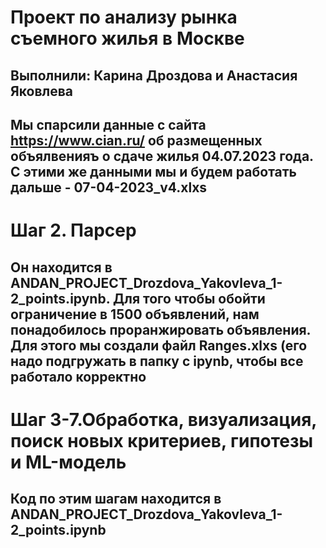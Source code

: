 # Проект по анализу рынка съемного жилья в Москве
## Выполнили: Карина Дроздова и Анастасия Яковлева 
## Мы спарсили данные с сайта https://www.cian.ru/ об размещенных объялвенияъ о сдаче жилья 04.07.2023 года. С этими же данными мы и будем работать дальше  - 07-04-2023_v4.xlxs
# Шаг 2. Парсер
## Он находится в ANDAN_PROJECT_Drozdova_Yakovleva_1-2_points.ipynb. Для того чтобы обойти ограничение в 1500 объявлений, нам понадобилось проранжировать объявления. Для этого мы создали файл Ranges.xlxs (его надо подгружать в папку с ipynb, чтобы все работало корректно
# Шаг 3-7.Обработка, визуализация, поиск новых критериев, гипотезы и ML-модель
## Код по этим  шагам находится в ANDAN_PROJECT_Drozdova_Yakovleva_1-2_points.ipynb

